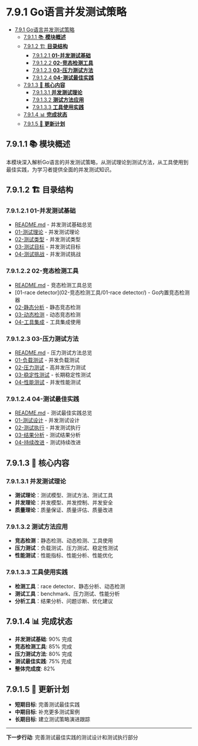 # 7.9.1 Go语言并发测试策略

<!-- TOC START -->
- [7.9.1 Go语言并发测试策略](#791-go语言并发测试策略)
  - [7.9.1.1 📚 **模块概述**](#7911--模块概述)
  - [7.9.1.2 🏗️ **目录结构**](#7912-️-目录结构)
    - [7.9.1.2.1 **01-并发测试基础**](#79121-01-并发测试基础)
    - [7.9.1.2.2 **02-竞态检测工具**](#79122-02-竞态检测工具)
    - [7.9.1.2.3 **03-压力测试方法**](#79123-03-压力测试方法)
    - [7.9.1.2.4 **04-测试最佳实践**](#79124-04-测试最佳实践)
  - [7.9.1.3 🎯 **核心内容**](#7913--核心内容)
    - [7.9.1.3.1 **并发测试理论**](#79131-并发测试理论)
    - [7.9.1.3.2 **测试方法应用**](#79132-测试方法应用)
    - [7.9.1.3.3 **工具使用实践**](#79133-工具使用实践)
  - [7.9.1.4 📊 **完成状态**](#7914--完成状态)
  - [7.9.1.5 🔄 **更新计划**](#7915--更新计划)
<!-- TOC END -->

## 7.9.1.1 📚 **模块概述**

本模块深入解析Go语言的并发测试策略，从测试理论到测试方法，从工具使用到最佳实践，为学习者提供全面的并发测试知识。

## 7.9.1.2 🏗️ **目录结构**

### 7.9.1.2.1 **01-并发测试基础**

- [README.md](01-并发测试基础/README.md) - 并发测试基础总览
- [01-测试理论](01-并发测试基础/01-测试理论/) - 并发测试理论
- [02-测试类型](01-并发测试基础/02-测试类型/) - 并发测试类型
- [03-测试目标](01-并发测试基础/03-测试目标/) - 并发测试目标
- [04-测试挑战](01-并发测试基础/04-测试挑战/) - 并发测试挑战

### 7.9.1.2.2 **02-竞态检测工具**

- [README.md](02-竞态检测工具/README.md) - 竞态检测工具总览
- [01-race detector](02-竞态检测工具/01-race detector/) - Go内置竞态检测器
- [02-静态分析](02-竞态检测工具/02-静态分析/) - 静态竞态检测
- [03-动态检测](02-竞态检测工具/03-动态检测/) - 动态竞态检测
- [04-工具集成](02-竞态检测工具/04-工具集成/) - 工具集成使用

### 7.9.1.2.3 **03-压力测试方法**

- [README.md](03-压力测试方法/README.md) - 压力测试方法总览
- [01-负载测试](03-压力测试方法/01-负载测试/) - 并发负载测试
- [02-压力测试](03-压力测试方法/02-压力测试/) - 高并发压力测试
- [03-稳定性测试](03-压力测试方法/03-稳定性测试/) - 长期稳定性测试
- [04-性能测试](03-压力测试方法/04-性能测试/) - 并发性能测试

### 7.9.1.2.4 **04-测试最佳实践**

- [README.md](04-测试最佳实践/README.md) - 测试最佳实践总览
- [01-测试设计](04-测试最佳实践/01-测试设计/) - 并发测试设计
- [02-测试执行](04-测试最佳实践/02-测试执行/) - 并发测试执行
- [03-结果分析](04-测试最佳实践/03-结果分析/) - 测试结果分析
- [04-持续改进](04-测试最佳实践/04-持续改进/) - 测试持续改进

## 7.9.1.3 🎯 **核心内容**

### 7.9.1.3.1 **并发测试理论**

- **测试理论**：测试模型、测试方法、测试工具
- **并发理论**：并发模型、并发控制、并发安全
- **质量理论**：质量保证、质量评估、质量改进

### 7.9.1.3.2 **测试方法应用**

- **竞态检测**：静态检测、动态检测、工具使用
- **压力测试**：负载测试、压力测试、稳定性测试
- **性能测试**：性能指标、性能分析、性能优化

### 7.9.1.3.3 **工具使用实践**

- **检测工具**：race detector、静态分析、动态检测
- **测试工具**：benchmark、压力测试、性能分析
- **分析工具**：结果分析、问题诊断、优化建议

## 7.9.1.4 📊 **完成状态**

- **并发测试基础**: 90% 完成
- **竞态检测工具**: 85% 完成
- **压力测试方法**: 80% 完成
- **测试最佳实践**: 75% 完成
- **整体完成度**: 82%

## 7.9.1.5 🔄 **更新计划**

- **短期目标**: 完善测试最佳实践
- **中期目标**: 补充更多测试案例
- **长期目标**: 建立测试策略演进跟踪

---

**下一步行动**: 完善测试最佳实践的测试设计和测试执行部分
